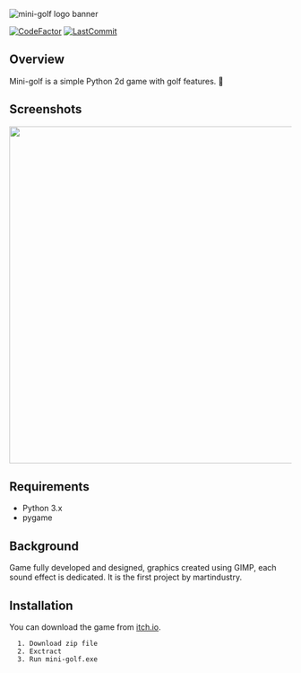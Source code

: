 ![mini-golf logo banner](https://i.imgur.com/dm9FbWw.png) 

[![CodeFactor](https://www.codefactor.io/repository/github/martindustry/minigolf-game/badge/main?style=for-the-badge)](https://www.codefactor.io/repository/github/martindustry/minigolf-game)
[![LastCommit](https://img.shields.io/github/last-commit/martindustry/pygames?style=for-the-badge)](https://github.com/martindustry/pygames/commits/main)

## Overview

Mini-golf is a simple Python 2d game with golf features. 🐍

## Screenshots

<img src="https://user-images.githubusercontent.com/82864230/166947321-2890e2d3-6894-4898-8354-e4b99627073f.gif" width="600">



## Requirements
- Python 3.x
- pygame

## Background
Game fully developed and designed, graphics created using GIMP, each sound effect is dedicated. It is the first project by martindustry.

## Installation
You can download the game from [itch.io](https://martindustry.itch.io/mini-golf).
```
  1. Download zip file
  2. Exctract
  3. Run mini-golf.exe
```
